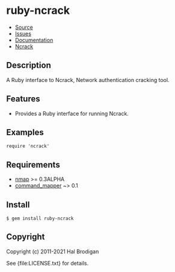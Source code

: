 # ruby-ncrack

* [Source](http://github.com/postmodern/ruby-ncrack)
* [Issues](http://github.com/postmodern/ruby-ncrack/issues)
* [Documentation](http://rubydoc.info/gems/ruby-ncrack/frames)
* [Ncrack](http://nmap.org/ncrack/)

## Description

A Ruby interface to Ncrack, Network authentication cracking tool.

## Features

* Provides a Ruby interface for running Ncrack.

## Examples

    require 'ncrack'

## Requirements

* [nmap](http://www.insecure.org/) >= 0.3ALPHA
* [command_mapper](http://github.com/postmodern/command_mapper.rb#readme) ~> 0.1

## Install

    $ gem install ruby-ncrack

## Copyright

Copyright (c) 2011-2021 Hal Brodigan

See {file:LICENSE.txt} for details.
